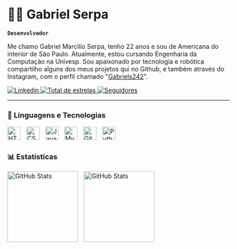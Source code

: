 # 👨‍💻 Gabriel Serpa

**`Desenvolvedor`**

Me chamo Gabriel Marcilio Serpa, tenho 22 anos e sou de Americana do interior de São Paulo. Atualmente, estou cursando Engenharia da Computação na Univesp. Sou apaixonado por tecnologia e robótica compartilho alguns dos meus projetos qui no Github, e também através do Instagram, com o perfil chamado "[Gabriels242](https://www.instagram.com/gabriels242/)".
<p
        a>
    <a href="https://www.linkedin.com/in/gabriel-serpa242/">
        <img 
            alt="Linkedin" 
            title="Linkedin" 
            src=https://img.shields.io/badge/LinkedIn-Gabriel%20Serpa-blue?style=for-the-badge&logo=linkedin&logoColor=white >
        </a> 
    <a href="https://github.com/GabrielSerpa242?tab=repositories&sort=stargazers">
        <img 
            alt="Total de estrelas" 
            title="Total de estrelas GitHub" 
            src="https://custom-icon-badges.demolab.com/github/stars/GabrielSerpa242?color=55960c&style=for-the-badge&labelColor=488207&logo=star&label=estrelas" > 
    </a>
    <a href="https://github.com/GabrielSerpa242?tab=followers">
        <img 
            alt="Seguidores" 
            title="Me siga no GitHub" 
            src="https://custom-icon-badges.demolab.com/github/followers/GabrielSerpa242?color=236ad3&labelColor=1155ba&style=for-the-badge&logo=github&label=Seguidores&logoColor=white">
    </a>
</p>

---

### 🤖 Linguagens e Tecnologias

<img 
    align="left" 
    alt="HTML"
    title="HTML" 
    width="30px" 
    style="padding-right: 10px;" 
    src="https://cdn.jsdelivr.net/gh/devicons/devicon@latest/icons/html5/html5-original.svg" 
/>
<img 
    align="left" 
    alt="CSS" 
    title="CSS"
    width="30px" 
    style="padding-right: 10px;" 
    src="https://cdn.jsdelivr.net/gh/devicons/devicon@latest/icons/css3/css3-original.svg" 
/>
<img 
    align="left" 
    alt="JavaScript" 
    title="JavaScript"
    width="30px" 
    style="padding-right: 10px;" 
    src="https://cdn.jsdelivr.net/gh/devicons/devicon@latest/icons/javascript/javascript-original.svg" 
/>

<img 
    align="left" 
    alt="Mysql" 
    title="Mysql"
    width="30px" 
    style="padding-right: 10px;" 
    src="https://cdn.jsdelivr.net/gh/devicons/devicon@latest/icons/mysql/mysql-original-wordmark.svg" 
/>

<img 
    align="left" 
    alt="Git" 
    title="Git"
    width="30px" 
    style="padding-right: 10px;" 
    src="https://cdn.jsdelivr.net/gh/devicons/devicon@latest/icons/git/git-original.svg" 
/>
<img 
    align="left" 
    alt="Python" 
    title="Python"
    width="30px" 
    style="padding-right: 10px;" 
    src="https://cdn.jsdelivr.net/gh/devicons/devicon@latest/icons/python/python-original.svg" 
/>

<br/>
<br/>

### 📊 Estatísticas

<p>
  <img 
    align="left" 
    alt="GitHub Stats" 
    height="160" 
    style="padding-right: 10px;" 
    src="https://github-readme-stats.vercel.app/api?username=GabrielSerpa242&show_icons=true&theme=tokyonight&include_all_commits=true&locale=pt-br" 
  />

<img 
      align="left" 
      alt="GitHub Stats" 
      height="160" 
      src="https://github-readme-stats.vercel.app/api/top-langs/?username=GabrielSerpa242&theme=tokyonight&layout=compact&custom_title=Tecnologias&langs_count=9" 
  />

</p>

